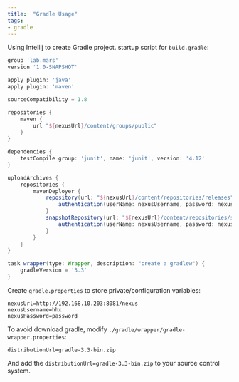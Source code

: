 ```yaml
---
title:  "Gradle Usage"
tags:
- gradle
---
```


Using Intellij to create Gradle project.
startup script for `build.gradle`:
```groovy
group 'lab.mars'
version '1.0-SNAPSHOT'

apply plugin: 'java'
apply plugin: 'maven'

sourceCompatibility = 1.8

repositories {
    maven {
        url "${nexusUrl}/content/groups/public"
    }
}

dependencies {
    testCompile group: 'junit', name: 'junit', version: '4.12'
}

uploadArchives {
    repositories {
        mavenDeployer {
            repository(url: "${nexusUrl}/content/repositories/releases") {
                authentication(userName: nexusUsername, password: nexusPassword)
            }
            snapshotRepository(url: "${nexusUrl}/content/repositories/snapshots") {
                authentication(userName: nexusUsername, password: nexusPassword)
            }
        }
    }
}

task wrapper(type: Wrapper, description: "create a gradlew") {
    gradleVersion = '3.3'
}
```

Create `gradle.properties` to store private/configuration variables:
```
nexusUrl=http://192.168.10.203:8081/nexus
nexusUsername=hhx
nexusPassword=password
```
To avoid download gradle, modify `./gradle/wrapper/gradle-wrapper.properties`:
```
distributionUrl=gradle-3.3-bin.zip
```
And add the `distributionUrl=gradle-3.3-bin.zip` to your source control system.

<!--more-->